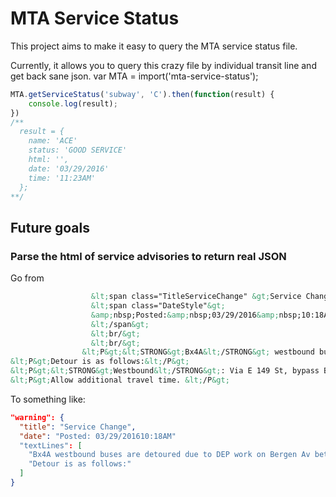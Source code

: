 # MTA Service Status

This project aims to make it easy to query the MTA service status file.

Currently, it allows you to query this crazy file by individual transit line and get back sane json.
var MTA = import('mta-service-status');

``` javascript
MTA.getServiceStatus('subway', 'C').then(function(result) {
    console.log(result);
})
/**
  result = {
    name: 'ACE'
    status: 'GOOD SERVICE'
    html: '',
    date: '03/29/2016'
    time: '11:23AM'
  };
**/

```

## Future goals

### Parse the html of service advisories to return real JSON

Go from
``` html
                  &lt;span class="TitleServiceChange" &gt;Service Change&lt;/span&gt;
                  &lt;span class="DateStyle"&gt;
                  &amp;nbsp;Posted:&amp;nbsp;03/29/2016&amp;nbsp;10:18AM
                  &lt;/span&gt;
                  &lt;br/&gt;
                  &lt;br/&gt;
                &lt;P&gt;&lt;STRONG&gt;Bx4A&lt;/STRONG&gt; westbound buses are detoured due to DEP work on Bergen Av between Westchester Av and E 149 St. &lt;/P&gt;
&lt;P&gt;Detour is as follows:&lt;/P&gt;
&lt;P&gt;&lt;STRONG&gt;Westbound&lt;/STRONG&gt;: Via E 149 St, bypass Bergen Av, right on Third Av, right on Westchester Av, take stand at far side of Bergen Av and terminate. &lt;/P&gt;
&lt;P&gt;Allow additional travel time. &lt;/P&gt;
```

To something like:
``` json
"warning": {
  "title": "Service Change",
  "date": "Posted: 03/29/201610:18AM"
  "textLines": [
    "Bx4A westbound buses are detoured due to DEP work on Bergen Av between Westchester Av and E 149 St.",
    "Detour is as follows:"
  ]
}
```
